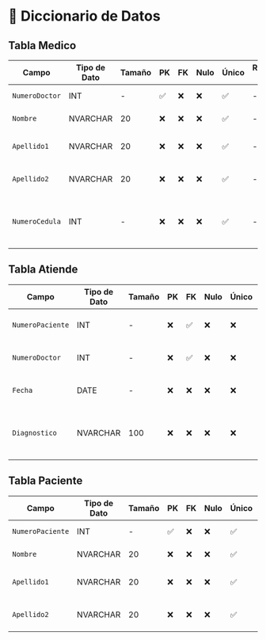 # 📘 Diccionario de Datos

## Tabla Medico

| Campo           | Tipo de Dato | Tamaño | PK  | FK  | Nulo | Único | Restricciones / CHECK                      | Referencia a                    | Descripción                             |
|----------------|--------------|--------|-----|-----|------|--------|--------------------------------------------|----------------------------------|-----------------------------------------|
| `NumeroDoctor`     | INT          | -      | ✅  | ❌  | ❌   | ✅     | -                                       | -                                | Identificador del Medico           |
| `Nombre`        | NVARCHAR      | 20    | ❌  | ❌  | ❌   | ✅    | -         | -                                | Nombre del medico.            |
| `Apellido1`          | NVARCHAR          |20     | ❌  | ❌  | ❌   | ✅    | -| -                            | Apellido paterno del medico                       |
| `Apellido2`          | NVARCHAR          |20     | ❌  | ❌  | ❌   | ✅    | -| -                            | Apellido materno del medico                       |
| `NumeroCedula`          | INT        |-     | ❌  | ❌  | ❌   | ✅    | -| -                            |Numero que avala legalmente al médico para ejercer


## Tabla Atiende

| Campo           | Tipo de Dato | Tamaño | PK  | FK  | Nulo | Único | Restricciones / CHECK                      | Referencia a                    | Descripción                             |
|----------------|--------------|--------|-----|-----|------|--------|--------------------------------------------|----------------------------------|-----------------------------------------|
| `NumeroPaciente`          | INT         |-      | ❌  | ✅  | ❌   | ❌   | -|Paciente (Numero paciente)                       | El paciente que asistio a consulta
| `NumeroDoctor`          | INT         |-      | ❌  | ✅  | ❌   | ❌   | -|Medico (Numero medico)                       | El medico que atendio al paciente
| `Fecha`          | DATE         |-      | ❌  | ❌  | ❌   | ❌   | -| -                            | Fecha de la consulta del paciente                      |          |
| `Diagnostico`          | NVARCHAR          |100       | ❌  | ❌  | ❌   | ❌   | -| -                            | El diagnostico dado por el medico al paciente                   |          |

## Tabla Paciente

| Campo           | Tipo de Dato | Tamaño | PK  | FK  | Nulo | Único | Restricciones / CHECK                      | Referencia a                    | Descripción                             |
|----------------|--------------|--------|-----|-----|------|--------|--------------------------------------------|----------------------------------|-----------------------------------------|
| `NumeroPaciente`     | INT          | -      | ✅  | ❌  | ❌   | ✅     | -                                       | -                                | Identificador del Paciente            |
| `Nombre`        | NVARCHAR      | 20    | ❌  | ❌  | ❌   | ✅    | -         | -                                | Nombre del paciente            |
| `Apellido1`          | NVARCHAR          |20     | ❌  | ❌  | ❌   | ✅    | -| -                            | Apellido paterno del paciente                        |
| `Apellido2`          | NVARCHAR          |20     | ❌  | ❌  | ❌   | ✅    | -| -                            | Apellido materno del paciente                        |
